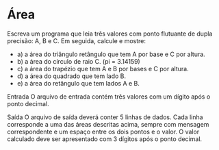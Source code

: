 # Área

Escreva um programa que leia três valores com ponto flutuante de dupla precisão: A, B e C. Em seguida, calcule e mostre:
* a) a área do triângulo retângulo que tem A por base e C por altura.
* b) a área do círculo de raio C. (pi = 3.14159)
* c) a área do trapézio que tem A e B por bases e C por altura.
* d) a área do quadrado que tem lado B.
* e) a área do retângulo que tem lados A e B.

Entrada
O arquivo de entrada contém três valores com um dígito após o ponto decimal.

Saída
O arquivo de saída deverá conter 5 linhas de dados. Cada linha corresponde a uma das áreas descritas acima, sempre com mensagem correspondente e um espaço entre os dois pontos e o valor. O valor calculado deve ser apresentado com 3 dígitos após o ponto decimal.

